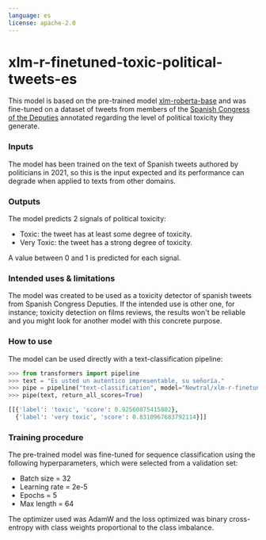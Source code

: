```yaml
---
language: es
license: apache-2.0
---
```


# xlm-r-finetuned-toxic-political-tweets-es

This model is based on the pre-trained model [xlm-roberta-base](https://huggingface.co/xlm-roberta-base) and was fine-tuned on a dataset of tweets from members of the [Spanish Congress of the Deputies](https://www.congreso.es/) annotated regarding the level of political toxicity they generate.

### Inputs

The model has been trained on the text of Spanish tweets authored by politicians in 2021, so this is the input expected and its performance can degrade when applied to texts from other domains.

### Outputs

The model predicts 2 signals of political toxicity:

* Toxic: the tweet has at least some degree of toxicity.
* Very Toxic: the tweet has a strong degree of toxicity.

A value between 0 and 1 is predicted for each signal.

### Intended uses & limitations 

The model was created to be used as a toxicity detector of spanish tweets from Spanish Congress Deputies. If the intended use is other one, for instance; toxicity detection on films reviews, the results won't be reliable and you might look for another model with this concrete purpose.


### How to use

The model can be used directly with a text-classification pipeline:

```python
>>> from transformers import pipeline
>>> text = "Es usted un auténtico impresentable, su señoría."
>>> pipe = pipeline("text-classification", model="Newtral/xlm-r-finetuned-toxic-political-tweets-es")
>>> pipe(text, return_all_scores=True)

[[{'label': 'toxic', 'score': 0.92560875415802},
  {'label': 'very toxic', 'score': 0.8310967683792114}]]
```

### Training procedure
The pre-trained model was fine-tuned for sequence classification using the following hyperparameters, which were selected from a validation set:

* Batch size = 32
* Learning rate = 2e-5
* Epochs = 5
* Max length = 64

The optimizer used was AdamW and the loss optimized was binary cross-entropy with class weights proportional to the class imbalance.